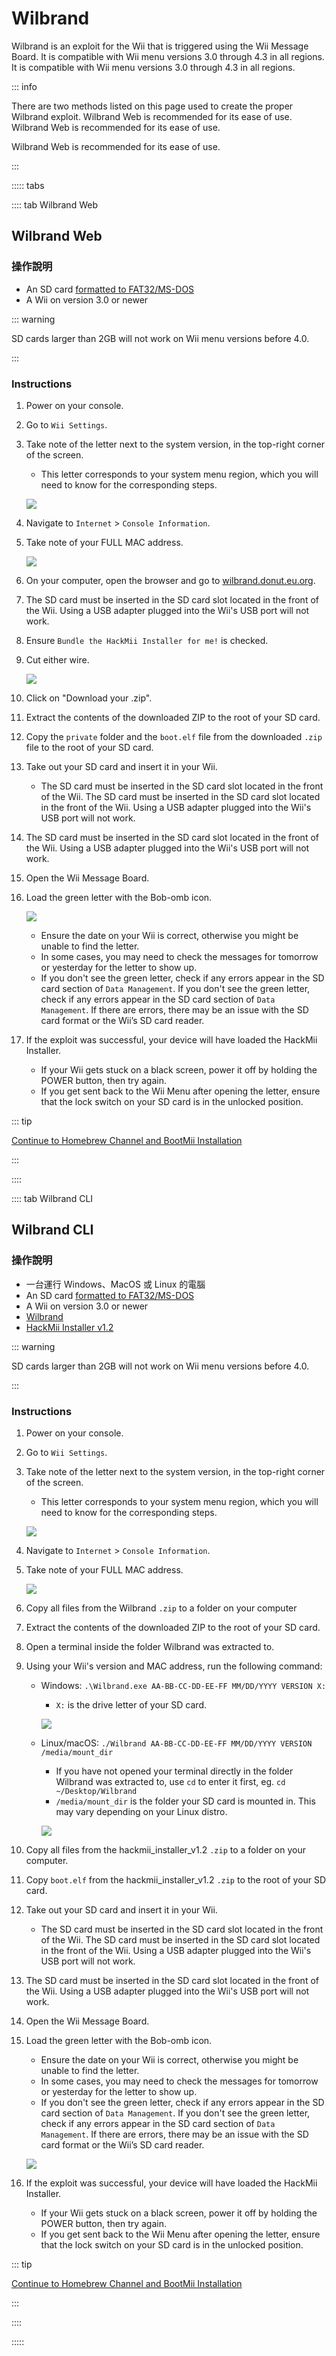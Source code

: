 # Wilbrand

Wilbrand is an exploit for the Wii that is triggered using the Wii Message Board. It is compatible with Wii menu versions 3.0 through 4.3 in all regions. It is compatible with Wii menu versions 3.0 through 4.3 in all regions.

::: info

There are two methods listed on this page used to create the proper Wilbrand exploit. Wilbrand Web is recommended for its ease of use. Wilbrand Web is recommended for its ease of use.

Wilbrand Web is recommended for its ease of use.

:::

::::: tabs

:::: tab Wilbrand Web

## Wilbrand Web

### 操作說明

- An SD card [formatted to FAT32/MS-DOS](https://wiki.hacks.guide/wiki/Formatting_an_SD_card)
- A Wii on version 3.0 or newer

::: warning

SD cards larger than 2GB will not work on Wii menu versions before 4.0.

:::

### Instructions

1. Power on your console.

2. Go to `Wii Settings`.

3. Take note of the letter next to the system version, in the top-right corner of the screen.

    - This letter corresponds to your system menu region, which you will need to know for the corresponding steps.

    ![](/images/wii/SystemMenuVersion.png)

4. Navigate to `Internet` > `Console Information`.

5. Take note of your FULL MAC address.

    ![](/images/wii/MacAddress.png)

6. On your computer, open the browser and go to [wilbrand.donut.eu.org](https://wilbrand.donut.eu.org/).

7. The SD card must be inserted in the SD card slot located in the front of the Wii. Using a USB adapter plugged into the Wii's USB port will not work.

8. Ensure `Bundle the HackMii Installer for me!` is checked.

9. Cut either wire.

    ![](/images/exploits/wilbrand/web.png)

10. Click on "Download your .zip".

11. Extract the contents of the downloaded ZIP to the root of your SD card.

12. Copy the `private` folder and the `boot.elf` file from the downloaded `.zip` file to the root of your SD card.

13. Take out your SD card and insert it in your Wii.
    - The SD card must be inserted in the SD card slot located in the front of the Wii. The SD card must be inserted in the SD card slot located in the front of the Wii. Using a USB adapter plugged into the Wii's USB port will not work.

14. The SD card must be inserted in the SD card slot located in the front of the Wii. Using a USB adapter plugged into the Wii's USB port will not work.

15. Open the Wii Message Board.

16. Load the green letter with the Bob-omb icon.

    ![](/images/exploits/wilbrand/msgboard.png)

    - Ensure the date on your Wii is correct, otherwise you might be unable to find the letter.
    - In some cases, you may need to check the messages for tomorrow or yesterday for the letter to show up.
    - If you don't see the green letter, check if any errors appear in the SD card section of `Data Management`. If you don't see the green letter, check if any errors appear in the SD card section of <code>Data Management</code>. If there are errors, there may be an issue with the SD card format or the Wii’s SD card reader.

17. If the exploit was successful, your device will have loaded the HackMii Installer.
    - If your Wii gets stuck on a black screen, power it off by holding the POWER button, then try again.
    - If you get sent back to the Wii Menu after opening the letter, ensure that the lock switch on your SD card is in the unlocked position.

::: tip

[Continue to Homebrew Channel and BootMii Installation](hbc)

:::

::::

:::: tab Wilbrand CLI

## Wilbrand CLI

### 操作說明

- 一台運行 Windows、MacOS 或 Linux 的電腦
- An SD card [formatted to FAT32/MS-DOS](https://wiki.hacks.guide/wiki/Formatting_an_SD_card)
- A Wii on version 3.0 or newer
- [Wilbrand](https://static.wiidatabase.de/Wilbrand.zip)
- [HackMii Installer v1.2](https://bootmii.org/download/)

::: warning

SD cards larger than 2GB will not work on Wii menu versions before 4.0.

:::

### Instructions

1. Power on your console.

2. Go to `Wii Settings`.

3. Take note of the letter next to the system version, in the top-right corner of the screen.

    - This letter corresponds to your system menu region, which you will need to know for the corresponding steps.

    ![](/images/wii/SystemMenuVersion.png)

4. Navigate to `Internet` > `Console Information`.

5. Take note of your FULL MAC address.

    ![](/images/wii/MacAddress.png)

6. Copy all files from the Wilbrand `.zip` to a folder on your computer

7. Extract the contents of the downloaded ZIP to the root of your SD card.

8. Open a terminal inside the folder Wilbrand was extracted to.

9. Using your Wii's version and MAC address, run the following command:

    - Windows: `.\Wilbrand.exe AA-BB-CC-DD-EE-FF MM/DD/YYYY VERSION X:`

        - `X:` is the drive letter of your SD card.

        ![](/images/exploits/wilbrand/windows.png)

    - Linux/macOS: `./Wilbrand AA-BB-CC-DD-EE-FF MM/DD/YYYY VERSION /media/mount_dir`

        - If you have not opened your terminal directly in the folder Wilbrand was extracted to, use `cd` to enter it first, eg. `cd ~/Desktop/Wilbrand`
        - `/media/mount_dir` is the folder your SD card is mounted in. This may vary depending on your Linux distro.

        ![](/images/exploits/wilbrand/linux.png)

10. Copy all files from the hackmii_installer_v1.2 `.zip` to a folder on your computer.

11. Copy `boot.elf` from the hackmii_installer_v1.2 `.zip` to the root of your SD card.

12. Take out your SD card and insert it in your Wii.
    - The SD card must be inserted in the SD card slot located in the front of the Wii. The SD card must be inserted in the SD card slot located in the front of the Wii. Using a USB adapter plugged into the Wii's USB port will not work.

13. The SD card must be inserted in the SD card slot located in the front of the Wii. Using a USB adapter plugged into the Wii's USB port will not work.

14. Open the Wii Message Board.

15. Load the green letter with the Bob-omb icon.

    - Ensure the date on your Wii is correct, otherwise you might be unable to find the letter.
    - In some cases, you may need to check the messages for tomorrow or yesterday for the letter to show up.
    - If you don't see the green letter, check if any errors appear in the SD card section of `Data Management`. If you don't see the green letter, check if any errors appear in the SD card section of <code>Data Management</code>. If there are errors, there may be an issue with the SD card format or the Wii’s SD card reader.

    ![](/images/exploits/wilbrand/msgboard.png)

16. If the exploit was successful, your device will have loaded the HackMii Installer.
    - If your Wii gets stuck on a black screen, power it off by holding the POWER button, then try again.
    - If you get sent back to the Wii Menu after opening the letter, ensure that the lock switch on your SD card is in the unlocked position.

::: tip

[Continue to Homebrew Channel and BootMii Installation](hbc)

:::

::::

:::::
